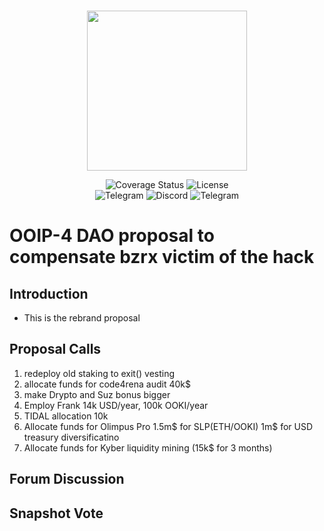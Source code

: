 <br/>
<p align="center"><img src="https://bzx.network/images/logo.svg" width="256" /></p>

<div align="center">

  <a href='' style="text-decoration:none;">
    <img src='https://img.shields.io/coveralls/github/bZxNetwork/contractsV2' alt='Coverage Status' />
  </a>
  <a href='https://github.com/bZxNetwork/contractsV2/blob/master/LICENSE' style="text-decoration:none;">
    <img src='https://img.shields.io/github/license/bZxNetwork/contractsV2' alt='License' />
  </a>
  <br/>
  <a href='https://t.me/b0xNet' style="text-decoration:none;">
    <img src='https://img.shields.io/badge/chat-on%20telegram-9cf.svg?longCache=true' alt='Telegram' />
  </a>
  <a href='https://bzx.network/discord' style="text-decoration:none;">
    <img src='https://img.shields.io/discord/450115178516971531?label=Discord' alt='Discord' />
  </a>
  <a href='https://t.me/b0xNet' style="text-decoration:none;">
    <img src='https://img.shields.io/twitter/follow/bzxHQ?style=social' alt='Telegram' />
  </a>
  
</div>

# OOIP-4 DAO proposal to compensate bzrx victim of the hack

## Introduction

- This is the rebrand proposal

## Proposal Calls

1. redeploy old staking to exit() vesting
2. allocate funds for code4rena audit 40k$
3. make Drypto and Suz bonus bigger
4. Employ Frank 14k USD/year, 100k OOKI/year
5. TIDAL allocation 10k
6. Allocate funds for Olimpus Pro 1.5m$ for SLP(ETH/OOKI) 1m$ for USD treasury diversificatino
7. Allocate funds for Kyber liquidity mining (15k$ for 3 months)


<!-- 12. Deploy and Enable Sweep Fees/ require price feed
1.  deploy iToken price feeds
2.  iToken as collateral -->





## Forum Discussion



## Snapshot Vote




